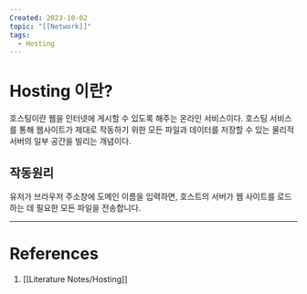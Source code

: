 ```yaml
---
Created: 2023-10-02
topic: "[[Network]]"
tags:
  - Hosting
---
```

# Hosting 이란?
호스팅이란 웹을 인터넷에 게시할 수 있도록 해주는 온라인 서비스이다. 호스팅 서비스를 통해 웹사이트가 제대로 작동하기 위한 모든 파일과 데이터를 저장할 수 있는 물리적 서버의 일부 공간을 빌리는 개념이다.

## 작동원리
유저가 브라우저 주소창에 도메인 이름을 입력하면, 호스트의 서버가 웹 사이트를 로드하는 데 필요한 모든 파일을 전송합니다.

---
# References
1. [[Literature Notes/Hosting]]